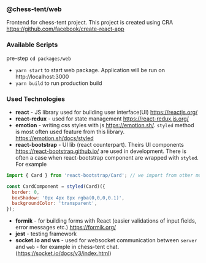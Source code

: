 ### @chess-tent/web

Frontend for chess-tent project. This project is created using CRA https://github.com/facebook/create-react-app

### Available Scripts

pre-step `cd packages/web`

- `yarn start` to start web package. Application will be run on http://localhost:3000
- `yarn build` to run production build

### Used Technologies

 - **react** - JS library used for building user interface(UI) https://reactjs.org/
  - **react-redux** - used for state management https://react-redux.js.org/
  - **emotion** - writing css styles with js https://emotion.sh/. `styled` method is most often used feature from this library. https://emotion.sh/docs/styled
  - **react-bootstrap** - UI lib (react counterpart). Theirs UI components https://react-bootstrap.github.io/ are used in development. There is often a case when  react-bootstrap component are wrapped with `styled`. For example

  ```jsx
  import { Card } from 'react-bootstrap/Card'; // we import from other module

  const CardComponent = styled(Card)({
    border: 0,
    boxShadow: '0px 4px 8px rgba(0,0,0,0.1)',
    backgroundColor: 'transparent',
  });
  ```

  - **formik** - for building forms with React (easier validations of input fields, error messages etc.) https://formik.org/
  - **jest** - testing framework
  - **socket.io and ws** - used for websocket communication between `server` and `web` - for example in chess-tent chat. (https://socket.io/docs/v3/index.html)